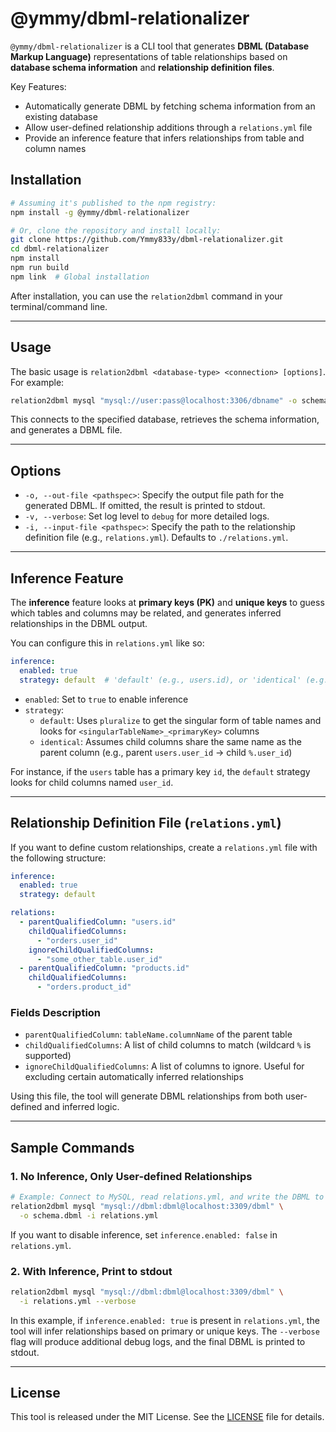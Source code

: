 # @ymmy/dbml-relationalizer

`@ymmy/dbml-relationalizer` is a CLI tool that generates **DBML (Database Markup Language)** representations of table relationships based on **database schema information** and **relationship definition files**.

Key Features:
- Automatically generate DBML by fetching schema information from an existing database  
- Allow user-defined relationship additions through a `relations.yml` file  
- Provide an inference feature that infers relationships from table and column names  


## Installation

```bash
# Assuming it's published to the npm registry:
npm install -g @ymmy/dbml-relationalizer

# Or, clone the repository and install locally:
git clone https://github.com/Ymmy833y/dbml-relationalizer.git
cd dbml-relationalizer
npm install
npm run build
npm link  # Global installation
```

After installation, you can use the `relation2dbml` command in your terminal/command line.

---

## Usage

The basic usage is `relation2dbml <database-type> <connection> [options]`.  
For example:
```bash
relation2dbml mysql "mysql://user:pass@localhost:3306/dbname" -o schema.dbml
```

This connects to the specified database, retrieves the schema information, and generates a DBML file.

---

## Options

- `-o, --out-file <pathspec>`: Specify the output file path for the generated DBML. If omitted, the result is printed to stdout.  
- `-v, --verbose`: Set log level to `debug` for more detailed logs.  
- `-i, --input-file <pathspec>`: Specify the path to the relationship definition file (e.g., `relations.yml`). Defaults to `./relations.yml`.

---

## Inference Feature

The **inference** feature looks at **primary keys (PK)** and **unique keys** to guess which tables and columns may be related, and generates inferred relationships in the DBML output.

You can configure this in `relations.yml` like so:

```yaml
inference:
  enabled: true
  strategy: default  # 'default' (e.g., users.id), or 'identical' (e.g., users.user_id)
```

- `enabled`: Set to `true` to enable inference  
- `strategy`:
  - `default`: Uses `pluralize` to get the singular form of table names and looks for `<singularTableName>_<primaryKey>` columns
  - `identical`: Assumes child columns share the same name as the parent column (e.g., parent `users.user_id` → child `%.user_id`)

For instance, if the `users` table has a primary key `id`, the `default` strategy looks for child columns named `user_id`.

---

## Relationship Definition File (`relations.yml`)

If you want to define custom relationships, create a `relations.yml` file with the following structure:

```yaml
inference:
  enabled: true
  strategy: default

relations:
  - parentQualifiedColumn: "users.id"
    childQualifiedColumns:
      - "orders.user_id"
    ignoreChildQualifiedColumns:
      - "some_other_table.user_id"
  - parentQualifiedColumn: "products.id"
    childQualifiedColumns:
      - "orders.product_id"
```

### Fields Description

- `parentQualifiedColumn`: `tableName.columnName` of the parent table  
- `childQualifiedColumns`: A list of child columns to match (wildcard `%` is supported)  
- `ignoreChildQualifiedColumns`: A list of columns to ignore. Useful for excluding certain automatically inferred relationships  

Using this file, the tool will generate DBML relationships from both user-defined and inferred logic.

---

## Sample Commands

### 1. No Inference, Only User-defined Relationships

```bash
# Example: Connect to MySQL, read relations.yml, and write the DBML to schema.dbml
relation2dbml mysql "mysql://dbml:dbml@localhost:3309/dbml" \
  -o schema.dbml -i relations.yml
```

If you want to disable inference, set `inference.enabled: false` in `relations.yml`.

### 2. With Inference, Print to stdout

```bash
relation2dbml mysql "mysql://dbml:dbml@localhost:3309/dbml" \
  -i relations.yml --verbose
```

In this example, if `inference.enabled: true` is present in `relations.yml`, the tool will infer relationships based on primary or unique keys. The `--verbose` flag will produce additional debug logs, and the final DBML is printed to stdout.

---

## License

This tool is released under the MIT License. See the [LICENSE](LICENSE) file for details.
